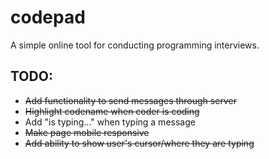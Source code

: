 # codepad
A simple online tool for conducting programming interviews.

## TODO:
  * ~~Add functionality to send messages through server~~
  * ~~Highlight codename when coder is coding~~
  * Add "is typing..." when typing a message
  * ~~Make page mobile responsive~~
  * ~~Add ability to show user's cursor/where they are typing~~
